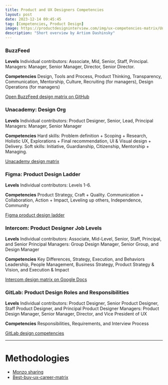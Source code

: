 ```yaml
---
title: Product and UX Designers Competencies
layout: post
date: 2023-12-14 09:45:45
tag: [Competencies, Product Design]
image: https://productdesigninterview.com/img/ux-competencies-matrix/Unacademy-63d7e3c2c2.png
description: "Short overview by Artiom Dashinsky"
---
```


### BuzzFeed
**Levels**
Individual contributors: Associate, Mid, Senior, Staff, Principal.
Managers: Manager, Senior Manager, Director, Senior Director.

**Competencies**
Design, Tools and Process, Product Thinking, Transparency, Communication, Mentorship, Culture, Recruiting (for managers), Design Operations (for managers)

[Open BuzzFeed design matrix on GitHub](https://github.com/buzzfeed/design/blob/master/product-design-roles.md)

### Unacademy: Design Org
**Levels**
Individual contributors: Product Designer, Senior, Lead, Principal
Managers: Manager, Senior Manager

**Competencies**
Hard skills: Problem definition + Scoping + Research, Holistic UX, Explorations + Final recommendation, UI & Visual design + Delivery.
Soft skills: Initiative, Guardianship, Citizenship, Mentorship + Managing.

[Unacademy design matrix](https://hvpandya.com/design-org-at-unacademy)

### Figma: Product Design Ladder
**Levels**
Individual contributors: Levels 1-6.

**Competencies**
Product Strategy, Craft + Quality. Communication + Collaboration, Action + Impact, Leveling up others, Independence, Community

[Figma product design ladder](https://nlevin.com/figma/ladder/)

### Intercom: Product Designer Job Levels
**Levels**
Individual contributors: Associate, Mid-Level, Senior, Staff, Principal, and Senior Principal
Managers: Group Design Manager, Senior Group, and Design Manager

**Competencies**
Key Differences, Strategy, Execution, and Behaviors
Leadership, People Management, Business Strategy, Product Strategy & Vision, and Execution & Impact

[Intercom design matrix on Google Docs](https://docs.google.com/document/d/1YloFi80QoXPk5-U9ga1Ivxojamy7dU4MsaUNnQs8Rig/edit)

### GitLab: Product Design Roles and Responsibilities
**Levels**
Individual contributors: Product Designer, Senior Product Designer, Staff Product Designer, and Principal Product Designer
Managers: Product Design Manager, Senior Manager, Director, and Vice President of UX

**Competencies**
Responsibilities, Requirements, and Interview Process

[GitLab design competencies](https://handbook.gitlab.com/job-families/product/product-design-management/)

---

# Methodologies

- [Monzo sharing](https://monzo.com/blog/2023/06/01/finding-your-fit-in-a-new-product-team/)
- [Best-buy-ux-career-matrix](http://www.jackstockholm.com/best-buy-ux-career-matrix)
